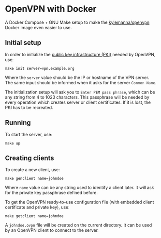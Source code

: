 OpenVPN with Docker
===================

A Docker Compose + GNU Make setup to make the [kylemanna/openvpn][k-openvpn] Docker image even easier to use.

## Initial setup

In order to initialize the [public key infrastructure (PKI)][pki] needed by OpenVPN, use:

    make init server=vpn.example.org

Where the `server` value should be the IP or hostname of the VPN server. The same input should be informed when it asks for the server `Common Name`.

The initialization setup will ask you to `Enter PEM pass phrase`, which can be any string from 4 to 1023 characters. This passphrase will be needed by every operation which creates server or client certificates. If it is lost, the PKI has to be recreated.

## Running

To start the server, use:

    make up

## Creating clients

To create a new client, use:

    make genclient name=johndoe

Where `name` value can be any string used to identify a client later. It will ask for the private key passphrase defined before.

To get the OpenVPN ready-to-use configuration file (with embedded client certificate and private key), use:

    make getclient name=johndoe

A `johndoe.ovpn` file will be created on the current directory. It can be used by an OpenVPN client to connect to the server.


[k-openvpn]: https://hub.docker.com/r/kylemanna/openvpn/
[pki]: https://en.wikipedia.org/wiki/Public_key_infrastructure
